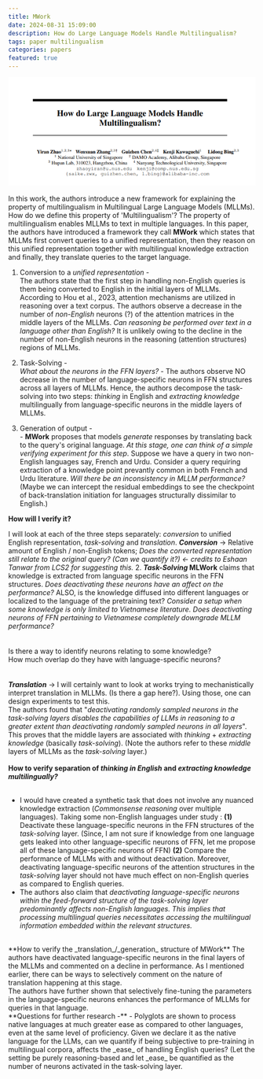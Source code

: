 ```yaml
---
title: MWork
date: 2024-08-31 15:09:00
description: How do Large Language Models Handle Multilingualism?
tags: paper multilingualism
categories: papers
featured: true
---
```


<div style="text-align: center;">
    <img src="/assets/papers/zhao2024multilingualism/header.png" alt="paper_header">
</div>


In this work, the authors introduce a new framework for explaining the property of multilingualism in Multilingual Large Language Models (MLLMs). How do we define this property of 'Multilingualism'? The property of multilingualism enables MLLMs to text in multiple languages. In this paper, the authors have introduced a framework they call **MWork** which states that MLLMs first convert queries to a unified representation, then they reason on this unified representation together with multilingual knowledge extraction and finally, they translate queries to the target language.

1. Conversion to a _unified representation_ - <br>
   The authors state that the first step in handling non-English queries is them being converted to English in the initial layers of MLLMs.  According to Hou et al., 2023, attention mechanisms are utilized in reasoning over a text corpus. The authors observe a decrease in the number of _non-English_ neurons (?) of the attention matrices in the middle layers of the MLLMs.  _Can reasoning be performed over text in a language other than English?_ It is unlikely owing to the decline in the number of non-English neurons in the reasoning (attention structures) regions of MLLMs.

2. Task-Solving - <br>
  _What about the neurons in the FFN layers?_ - The authors observe NO decrease in the number of language-specific neurons in FFN structures across all layers of MLLMs. Hence, the authors decompose the task-solving into two steps: _thinking_ in English and _extracting knowledge_ multilingually from language-specific neurons in the middle layers of MLLMs.

3. Generation of output - <br>-
	**MWork** proposes that models _generate_ responses by translating back to the query's original language. _At this stage, one can think of a simple verifying experiment for this step_. Suppose we have a query in two non-English languages say, French and Urdu. Consider a query requiring extraction of a knowledge point prevantly common in both French and Urdu literature. _Will there be an inconsistency in MLLM performance?_ (Maybe we can intercept the residual embeddings to see the checkpoint of back-translation initiation for languages structurally dissimilar to English.)


**How will I verify it?**

 I will look at each of the three steps separately: _conversion_ to unified English representation, _task-solving_ and _translation_. **_Conversion_** -> Relative amount of English / non-English tokens; _Does the converted representation still relate to the original query? (Can we quantify it?) <- credits to Eshaan Tanwar from LCS2 for suggesting this._ 2.  **_Task-Solving_ MLWork** claims that knowledge is extracted from language specific neurons in the FFN structures. _Does deactivating these neurons have an affect on the performance?_ ALSO, is the knowledge diffused into different languages or localized to the language of the pretraining text? _Consider a setup when some knowledge is only limited to Vietnamese literature. Does deactivating neurons of FFN pertaining to Vietnamese completely downgrade MLLM performance?_<br><br><br>
		Is there a way to identify neurons relating to some knowledge?<br>
        How much overlap do they have with language-specific neurons?<br><br><br>
_**Translation**_ -> I will certainly want to look at works trying to mechanistically interpret translation in MLLMs. (Is there a gap here?). Using those, one can design experiments to test this.
<br>
The authors found that "_deactivating randomly sampled neurons in the task-solving layers disables the capabilities of LLMs in reasoning to a greater extent than deactivating randomly sampled neurons in all layers_". This proves that the middle layers are associated with _thinking_ + _extracting knowledge_ (basically _task-solving_). (Note the authors refer to these _middle_ layers of MLLMs as the _task-solving_ layer.) <br><br>
**How to verify separation of _thinking in English_ and _extracting knowledge multilingually?_** <br><br>
- I would have created a synthetic task that does not involve any nuanced knowledge extraction (_Commonsense reasoning_ over multiple languages). Taking some non-English languages under study :  **(1)** Deactivate these language-specific neurons in the FFN structures of the _task-solving_ layer. (Since, I am not sure if knowledge from one language gets leaked into other language-specific neurons of FFN, let me propose all of these language-specific neurons of FFN) **(2)** Compare the performance of MLLMs with and without deactivation.
  Moreover, deactivating language-specific neurons of the attention structures in the _task-solving_ layer should not have much effect on non-English queries as compared to English queries.
- The authors also claim that _deactivating language-specific neurons within the feed-forward structure of the task-solving layer predominantly affects non-English languages. This implies that processing multilingual queries necessitates accessing the multilingual information embedded within the relevant structures._
<br>
**How to verify the _translation_/_generation_ structure of MWork**
The authors have deactivated language-specific neurons in the final layers of the MLLMs and commented on a decline in performance. As I mentioned earlier, there can be ways to selectively comment on the nature of translation happening at this stage.
<br>
The authors have further shown that selectively fine-tuning the parameters in the language-specific neurons enhances the performance of MLLMs for queries in that language.
<br>
**Questions for further research -**
- Polyglots are shown to process native languages at much greater ease as compared to other languages, even at the same level of proficiency. Given we declare it as the native language for the LLMs, can we quantify if being subjective to pre-training in multilingual corpora, affects the _ease_ of handling English queries? (Let the setting be purely reasoning-based and let _ease_ be quantified as the number of neurons activated in the task-solving layer.
